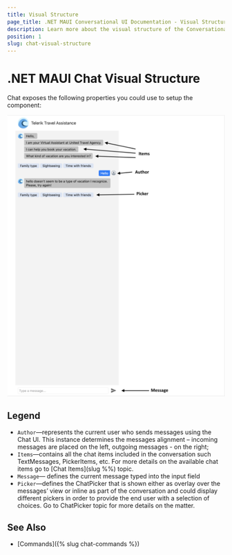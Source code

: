 ```yaml
---
title: Visual Structure
page_title: .NET MAUI Conversational UI Documentation - Visual Structure
description: Learn more about the visual structure of the Conversational UI
position: 1
slug: chat-visual-structure
---
```


# .NET MAUI Chat Visual Structure

Chat exposes the following properties you could use to setup the component:

![.NET MAUI Chat Visual Structure](images/chat-visualstructure.png)

## Legend

- `Author`&mdash;represents the current user who sends messages using the Chat UI. This instance determines the messages alignment – incoming messages are placed on the left, outgoing messages - on the right;
- `Items`&mdash;contains all the chat items included in the conversation such TextMessages, PickerItems, etc. For more details on the available chat items go to [Chat Items](slug %%) topic.
- `Message`&mdash; defines the current message typed into the input field
- `Picker`&mdash;defines the ChatPicker that is shown either as overlay over the messages’ view or inline as part of the conversation and could display different pickers in order to provide the end user with a selection of choices. Go to ChatPicker topic for more details on the matter.


## See Also

- [Commands]({% slug chat-commands %})
